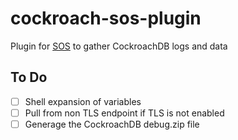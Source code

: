 # cockroach-sos-plugin
Plugin for [SOS](https://github.com/sosreport/sos) to gather CockroachDB logs and data

## To Do
- [ ] Shell expansion of variables
- [ ] Pull from non TLS endpoint if TLS is not enabled
- [ ] Generage the CockroachDB debug.zip file
